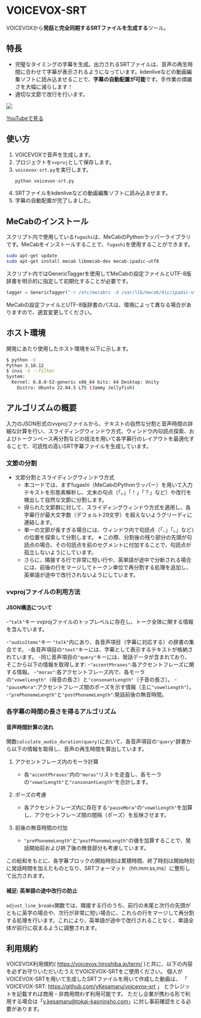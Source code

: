 # VOICEVOX-SRT
VOICEVOXから**発話と完全同期するSRTファイルを生成する**ツール。

<!-- <img src="https://img.shields.io/github/v/release/yKesamaru/voicevox-srt?style=for-the-badge&logo=github&logoColor=white"> -->

## 特長
- 完璧なタイミングの字幕を生成。出力されるSRTファイルは、音声の再生時間に合わせて字幕が表示されるようになっています。kdenliveなどの動画編集ソフトに読み込ませることで、**字幕の自動配置が可能**です。手作業の煩雑さを大幅に減らします！
- 適切な文節で改行を行います。

![](https://raw.githubusercontent.com/yKesamaru/voicevox-srt/refs/heads/main/assets/2025-02-09-17-32-19.png)

[YouTubeで見る](https://youtu.be/QAqP9a-IJHo)

## 使い方
1. VOICEVOXで音声を生成します。
2. プロジェクトを`vvproj`として保存します。
3. `voicevox-srt.py`を実行します。
   ```python
   python voicevox-srt.py
   ```
4. SRTファイルをkdenliveなどの動画編集ソフトに読み込ませます。
5. 字幕の自動配置が完了しました。

## MeCabのインストール
スクリプト内で使用している`fugashi`は、MeCabのPythonラッパーライブラリです。MeCabをインストールすることで、`fugashi`を使用することができます。
```bash
sudo apt-get update
sudo apt-get install mecab libmecab-dev mecab-ipadic-utf8
```
スクリプト内ではGenericTaggerを使用してMeCabの設定ファイルとUTF-8版辞書を明示的に指定して初期化することが必要です。
```python
tagger = GenericTagger("-r /etc/mecabrc -d /var/lib/mecab/dic/ipadic-utf8")
```
MeCabの設定ファイルとUTF-8版辞書のパスは、環境によって異なる場合がありますので、適宜変更してください。

## ホスト環境
開発にあたり使用したホスト環境を以下に示します。
```bash
$ python -V
Python 3.10.12
$ inxi -S --filter
System:
  Kernel: 6.8.0-52-generic x86_64 bits: 64 Desktop: Unity
    Distro: Ubuntu 22.04.5 LTS (Jammy Jellyfish)
```

## アルゴリズムの概要
入力のJSON形式のvvprojファイルから、テキストの自然な分割と音声時間の詳細な計算を行い、スライディングウィンドウ方式、ウィンドウ内句読点探索、およびトークンベース再分割などの技法を用いて各字幕行のレイアウトを最適化することで、可読性の高いSRT字幕ファイルを生成しています。

### 文節の分割
- 文節分割とスライディングウィンドウ方式
  - 本コードでは、まずfugashi（MeCabのPythonラッパー）を用いて入力テキストを形態素解析し、文末の句点（「。」「！」「？」など）や改行を検出して自然な文節に分割します。
  - 得られた文節群に対して、スライディングウィンドウ方式を適用し、各字幕行が最大文字数（デフォルト29文字）を超えないようグリーディに連結します。
  - 単一の文節が長すぎる場合には、ウィンドウ内で句読点（「、」「。」など）の位置を探索して分割します。
    ※ この際、分割後の残り部分の先頭が句読点の場合、その句読点を前のセグメントに付加することで、句読点が孤立しないようにしています。
  - さらに、隣接する行で非常に短い行や、英単語が途中で分断される場合には、前後の行をマージしてトークン単位で再分割する処理を追加し、英単語が途中で改行されないようにしています。

### vvprojファイルの利用方法
#### JSON構造について
-`"talk"`キー
  vvprojファイルのトップレベルに存在し、トーク全体に関する情報を含んでいます。

-`"audioItems"`キー
  `"talk"`内にあり、各音声項目（字幕に対応する）の辞書の集合です。
  -各音声項目の`"text"`キーには、字幕として表示するテキストが格納されています。
  -同じ音声項目の`"query"`キーには、発話データが含まれており、そこから以下の情報を取得します:
    -`"accentPhrases"`:各アクセントフレーズに関する情報。
    -`"moras"`:各アクセントフレーズ内で、各モーラの`"vowelLength"`（母音の長さ）と`"consonantLength"`（子音の長さ）。
    -`"pauseMora"`:アクセントフレーズ間のポーズを示す情報（主に`"vowelLength"`）。
    -`"prePhonemeLength"`と`"postPhonemeLength"`:発話前後の無音時間。

### 各字幕の時間の長さを得るアルゴリズム
#### 音声時間計算の流れ
関数`calculate_audio_duration(query)`において、各音声項目の`"query"`辞書から以下の情報を取得し、音声の再生時間を算出しています。
1. アクセントフレーズ内のモーラ計算
   - 各`"accentPhrases"`内の`"moras"`リストを走査し、各モーラの`"vowelLength"`と`"consonantLength"`を合計します。

2. ポーズの考慮
   - 各アクセントフレーズ内に存在する`"pauseMora"`の`"vowelLength"`を加算し、アクセントフレーズ間の間隔（ポーズ）を反映させます。

3. 前後の無音時間の付加
   - `"prePhonemeLength"`と`"postPhonemeLength"`の値を加算することで、発話開始前および終了後の無音部分も考慮しています。

この総和をもとに、各字幕ブロックの開始時刻は累積時間、終了時刻は開始時刻に発話時間を加えたものとなり、SRTフォーマット（hh:mm:ss,ms）に整形して出力されます。

#### 補足: 英単語の途中改行の防止
`adjust_line_breaks`関数では、隣接する行のうち、前行の末尾と次行の先頭がともに英字の場合や、次行が非常に短い場合に、これらの行をマージして再分割する処理を行います。これにより、英単語が途中で改行されることなく、単語全体が前行に収まるように調整されます。

## 利用規約
VOICEVOX利用規約( https://voicevox.hiroshiba.jp/term/ )と共に、以下の内容を必ずお守りいただいたうえでVOICEVOX-SRTをご使用ください。
個人がVOICEVOX-SRTを用いて生成したSRTファイルを用いて作成した動画は、
「 VOICEVOX-SRT: https://github.com/yKesamaru/voicevox-srt 」
とクレジットを記載すれば商用・非商用問わず利用可能です。
ただし企業が携わる形で利用する場合は「y.kesamaru@tokai-kaoninsho.com」に対し事前確認をとる必要があります。



